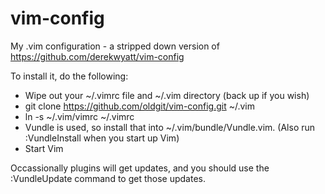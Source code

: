 # vim-config

My .vim configuration - a stripped down version of https://github.com/derekwyatt/vim-config

To install it, do the following:

* Wipe out your ~/.vimrc file and ~/.vim directory (back up if you wish)
* git clone https://github.com/oldgit/vim-config.git ~/.vim
* ln -s ~/.vim/vimrc ~/.vimrc
* Vundle is used, so install that into ~/.vim/bundle/Vundle.vim. (Also run :VundleInstall when you start up Vim)
* Start Vim

Occassionally plugins will get updates, and you should use the :VundleUpdate command to get those updates.
